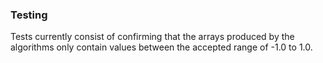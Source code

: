 ### Testing

Tests currently consist of confirming that the arrays produced by the algorithms only contain values between the accepted range of -1.0 to 1.0.